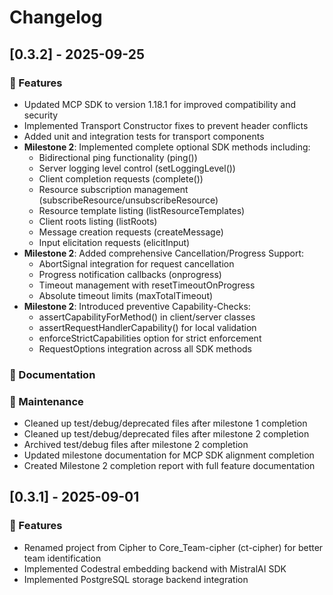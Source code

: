 # Changelog
## [0.3.2] - 2025-09-25

### 🚀 Features
- Updated MCP SDK to version 1.18.1 for improved compatibility and security
- Implemented Transport Constructor fixes to prevent header conflicts
- Added unit and integration tests for transport components
- **Milestone 2**: Implemented complete optional SDK methods including:
  - Bidirectional ping functionality (ping())
  - Server logging level control (setLoggingLevel())
  - Client completion requests (complete())
  - Resource subscription management (subscribeResource/unsubscribeResource)
  - Resource template listing (listResourceTemplates)
  - Client roots listing (listRoots)
  - Message creation requests (createMessage)
  - Input elicitation requests (elicitInput)
- **Milestone 2**: Added comprehensive Cancellation/Progress Support:
  - AbortSignal integration for request cancellation
  - Progress notification callbacks (onprogress)
  - Timeout management with resetTimeoutOnProgress
  - Absolute timeout limits (maxTotalTimeout)
- **Milestone 2**: Introduced preventive Capability-Checks:
  - assertCapabilityForMethod() in client/server classes
  - assertRequestHandlerCapability() for local validation
  - enforceStrictCapabilities option for strict enforcement
  - RequestOptions integration across all SDK methods

### 📝 Documentation
### 🧹 Maintenance
- Cleaned up test/debug/deprecated files after milestone 1 completion
- Cleaned up test/debug/deprecated files after milestone 2 completion
- Archived test/debug files after milestone 2 completion
- Updated milestone documentation for MCP SDK alignment completion
- Created Milestone 2 completion report with full feature documentation


## [0.3.1] - 2025-09-01

### 🚀 Features
- Renamed project from Cipher to Core_Team-cipher (ct-cipher) for better team identification
- Implemented Codestral embedding backend with MistralAI SDK
- Implemented PostgreSQL storage backend integration

